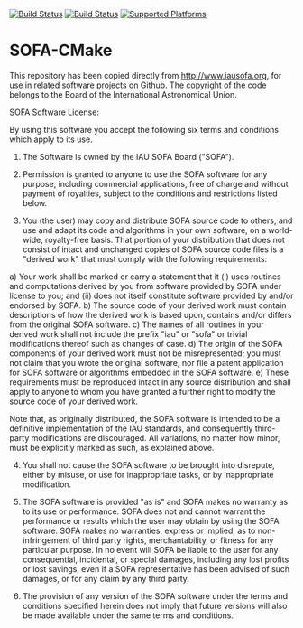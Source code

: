 [![Build Status](https://img.shields.io/circleci/project/github/tudat-team/tudat-sofa/master.svg?style=for-the-badge&logo=circleci)](https://circleci.com/gh/tudat-team/tudat-sofa)
[![Build Status](https://img.shields.io/travis/tudat-team/tudat-sofa/master.svg?logo=travis&style=for-the-badge)](https://travis-ci.org/tudat-team/tudat-sofa)
[![Supported Platforms](https://img.shields.io/conda/pn/tudat-team/tudat-sofa?color=orange&logo=anaconda&style=for-the-badge)](https://anaconda.org/tudat-team/tudat-sofa)

# SOFA-CMake

This repository has been copied directly from http://www.iausofa.org, for use in related software projects on Github. The copyright of the code belongs to the Board of the International Astronomical Union. 

SOFA Software License:

By using this software you accept the following six terms and conditions which apply to its use.

1) The Software is owned by the IAU SOFA Board ("SOFA").

2) Permission is granted to anyone to use the SOFA software for any purpose, including commercial applications, free of charge and without payment of royalties, subject to the conditions and restrictions listed below.

3) You (the user) may copy and distribute SOFA source code to others, and use and adapt its code and algorithms in your own software, on a world-wide, royalty-free basis. That portion of your distribution that does not consist of intact and unchanged copies of SOFA source code files is a "derived work" that must comply with the following requirements:

a) Your work shall be marked or carry a statement that it (i) uses routines and computations derived by you from software provided by SOFA under license to you; and (ii) does not itself constitute software provided by and/or endorsed by SOFA.
b) The source code of your derived work must contain descriptions of how the derived work is based upon, contains and/or differs from the original SOFA software.
c) The names of all routines in your derived work shall not include the prefix "iau" or "sofa" or trivial modifications thereof such as changes of case.
d) The origin of the SOFA components of your derived work must not be misrepresented; you must not claim that you wrote the original software, nor file a patent application for SOFA software or algorithms embedded in the SOFA software.
e) These requirements must be reproduced intact in any source distribution and shall apply to anyone to whom you have granted a further right to modify the source code of your derived work.

Note that, as originally distributed, the SOFA software is intended to be a definitive implementation of the IAU standards, and consequently third-party modifications are discouraged. All variations, no matter how minor, must be explicitly marked as such, as explained above.

4) You shall not cause the SOFA software to be brought into disrepute, either by misuse, or use for inappropriate tasks, or by inappropriate modification.

5) The SOFA software is provided "as is" and SOFA makes no warranty as to its use or performance. SOFA does not and cannot warrant the performance or results which the user may obtain by using the SOFA software. SOFA makes no warranties, express or implied, as to non-infringement of third party rights, merchantability, or fitness for any particular purpose. In no event will SOFA be liable to the user for any consequential, incidental, or special damages, including any lost profits or lost savings, even if a SOFA representative has been advised of such damages, or for any claim by any third party.

6) The provision of any version of the SOFA software under the terms and conditions specified herein does not imply that future versions will also be made available under the same terms and conditions.
